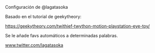 Configuración de @lagatasoka

Basado en el tutorial de geekytheory:

https://geekytheory.com/twithief-twython-motion-playstation-eye-toy/

Se le añade favs automáticos a determinadas palabras. 

www.twitter.com/lagatasoka
